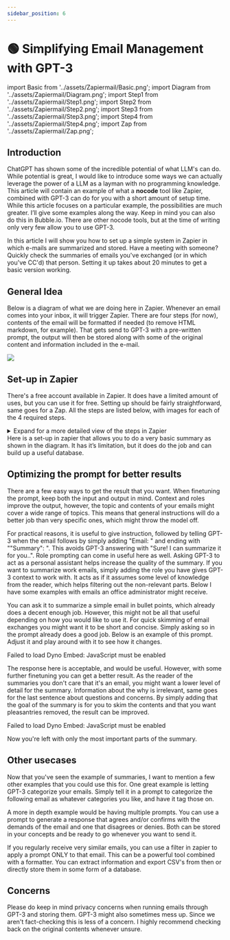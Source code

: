 ```yaml
---
sidebar_position: 6
---
```


# 🟢 Simplifying Email Management with GPT-3

import Basic from '../assets/Zapiermail/Basic.png';
import Diagram from '../assets/Zapiermail/Diagram.png';
import Step1 from '../assets/Zapiermail/Step1.png';
import Step2 from '../assets/Zapiermail/Step2.png';
import Step3 from '../assets/Zapiermail/Step3.png';
import Step4 from '../assets/Zapiermail/Step4.png';
import Zap from '../assets/Zapiermail/Zap.png';

## Introduction


ChatGPT has shown some of the incredible potential of what LLM's can do. While potential is great, I would like to introduce some ways we can actually leverage the power of a LLM as a layman with no programming knowledge. This article will contain an example of what a **nocode** tool like Zapier, combined with GPT-3 can do for you with a short amount of setup time. While this article focuses on a particular example, the possibilities are much greater. I’ll give some examples along the way. Keep in mind you can also do this in Bubble.io. There are other nocode tools, but at the time of writing only very few allow you to use GPT-3. 


In this article I will show you how to set up a simple system in Zapier in which e-mails are summarized and stored. Have a meeting with someone? Quickly check the summaries of emails you've exchanged (or in which you've CC'd) that person. Setting it up takes about 20 minutes to get a basic version working. 




## General Idea


Below is a diagram of what we are doing here in Zapier. Whenever an email comes into your inbox, it will trigger Zapier. There are four steps (for now), contents of the email will be formatted if needed (to remove HTML markdown, for example). That gets send to GPT-3 with a pre-written prompt, the output will then be stored along with some of the original content and information included in the e-mail. 

<div style={{textAlign: 'left'}}>
  <img src={Diagram} style={{width: "500px"}} />
</div>

## Set-up in Zapier


There's a free account available in Zapier. It does have a limited amount of uses, but you can use it for free. Setting up should be fairly straightforward, same goes for a Zap. All the steps are listed below, with images for each of the 4 required steps. 


<details>
  <summary>Expand for a more detailed view of the steps in Zapier</summary>
  <div>
    <div><div style={{textAlign: 'left'}}>
  <img src={Zap} style={{width: "500px"}} />
</div></div>
    <br/>
    <details>
      <summary>
        Step 1: Gmail trigger on new incoming email (Gmail is used here).
      </summary>
      <div>
        <div style={{textAlign: 'left'}}>
    <img src={Step1} style={{width: "500px"}} />
        </div>
      </div>
    </details>
    <details>
      <summary>
       Step 2: Formatter for E-mail content. 
      </summary>
      <div>
        <div style={{textAlign: 'left'}}>
  <img src={Step2} style={{width: "500px"}} />
</div>
      </div>
    </details>
    <details>
      <summary>
        Step 3: Prompting the Email content
        <br/>
      </summary>
      <div>
        <div style={{textAlign: 'left'}}>
  <img src={Step3} style={{width: "500px"}} />
</div>
      </div>
    </details>
    <details>
      <summary>
        Step 4: Adding it to a database
      </summary>
      <div>
        <div style={{textAlign: 'left'}}>
  <img src={Step4} style={{width: "500px"}} />
</div>
      </div>
    </details>
  </div>
</details>
Here is a set-up in zapier that allows you to do a very basic summary as shown in the diagram. It has it’s limitation, but it does do the job and can build up a useful database.


## Optimizing the prompt for better results

There are a few easy ways to get the result that you want. When finetuning the prompt, keep both the input and output in mind. Context and roles improve the output, however, the topic and contents of your emails might cover a wide range of topics. This means that general instructions will do a better job than very specific ones, which might throw the model off. 

For practical reasons, it is useful to give instruction, followed by telling GPT-3 when the email follows by simply adding "Email: " and ending with ""Summary": ". This avoids GPT-3 answering with "Sure! I can summarize it for you..".
Role prompting can come in useful here as well. Asking GPT-3 to act as a personal assistant helps increase the quality of the summary.
If you want to summarize work emails, simply adding the role you have gives GPT-3 context to work with. It acts as if it assumes some level of knowledge from the reader, which helps filtering out the non-relevant parts. 
Below I have some examples with emails an office administrator might receive. 

You can ask it to summarize a simple email in bullet points, which already does a decent enough job. However, this might not be all that useful depending on how you would like to use it. For quick skimming of email exchanges you might want it to be short and concise. Simply asking so in the prompt already does a good job. Below is an example of this prompt. Adjust it and play around with it to see how it changes. 

<div trydyno-embed="" openai-model="text-davinci-003" initial-prompt="Act as my personal assistant. I am an office administrator. Summarize the following email as concisely as you can, ignore the footer and header and any previous emails. \n\nEmail: Request for Additional Office Supplies Dear Office Administrator, I hope this email finds you well. I am writing to request additional office supplies for our team. As you know, we have been experiencing a high volume of work lately and have been using our supplies at a faster rate than usual. We would greatly appreciate it if you could provide us with the following items: Printer paper Ink cartridges for the HP printer in the conference room Sticky notes Binder clips Highlighters Please let me know if there are any questions or concerns, and when we can expect the supplies to be delivered. Thank you for your help. \n\nBest regards, Your Name Summary:\n" initial-response="Request for additional office supplies due to high workload. List of requested items: printer paper, ink cartridges for HP printer in conference room, sticky notes, binder clips, and highlighters. Requesting delivery information and if there are any questions or concerns." max-tokens="256" box-rows="15" model-temp="0.7" top-p="1">
    <noscript>Failed to load Dyno Embed: JavaScript must be enabled</noscript>
</div>

The response here is acceptable, and would be useful. However, with some further finetuning you can get a better result. As the reader of the summaries you don't care that it's an email, you might want a lower level of detail for the summary. Information about the why is irrelevant, same goes for the last sentence about questions and concerns. By simply adding that the goal of the summary is for you to skim the contents and that you want pleasantries removed, the result can be improved. 

<div trydyno-embed="" openai-model="text-davinci-003" initial-prompt="Act as my personal assistant. I am an office administrator. Summarize the following email as concisely as you can, ignore the footer and header and any previous emails. I want to use the summary to skim emails. Remove any pleasantries. \n\nEmail: Request for Additional Office Supplies Dear Office Administrator, I hope this email finds you well. I am writing to request additional office supplies for our team. As you know, we have been experiencing a high volume of work lately and have been using our supplies at a faster rate than usual. We would greatly appreciate it if you could provide us with the following items: Printer paper Ink cartridges for the HP printer in the conference room Sticky notes Binder clips Highlighters Please let me know if there are any questions or concerns, and when we can expect the supplies to be delivered. Thank you for your help. \n\nBest regards, Your Name Summary:\n" initial-response="Request for additional office supplies - printer paper, ink cartridges for HP printer, sticky notes, binder clips and highlighters." max-tokens="256" box-rows="15" model-temp="0.7" top-p="1">
    <noscript>Failed to load Dyno Embed: JavaScript must be enabled</noscript>
</div>


Now you're left with only the most important parts of the summary.


## Other usecases

Now that you've seen the example of summaries, I want to mention a few other examples that you could use this for. One great example is letting GPT-3 categorize your emails. Simply tell it in a prompt to categorize the following email as whatever categories you like, and have it tag those on. 

A more in depth example would be having multiple prompts. You can use a prompt to generate a response that agrees and/or confirms with the demands of the email and one that disagrees or denies. Both can be stored in your concepts and be ready to go whenever you want to send it. 

If you regularly receive very similar emails, you can use a filter in zapier to apply a prompt ONLY to that email. This can be a powerful tool combined with a formatter. You can extract information and export CSV's from then or directly store them in some form of a database. 


## Concerns

Please do keep in mind privacy concerns when running emails through GPT-3 and storing them. GPT-3 might also sometimes mess up. Since we aren't fact-checking this is less of a concern. I highly recommend checking back on the original contents whenever unsure. 